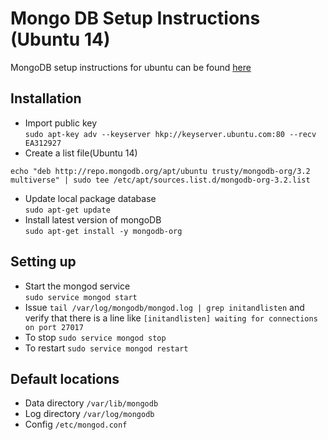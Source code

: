 # Mongo DB Setup Instructions (Ubuntu 14)

MongoDB setup instructions for ubuntu can be found [here](https://docs.mongodb.com/v3.2/tutorial/install-mongodb-on-ubuntu/)

## Installation

*  Import public key  
`sudo apt-key adv --keyserver hkp://keyserver.ubuntu.com:80 --recv EA312927`
*  Create a list file(Ubuntu 14)  
```
echo "deb http://repo.mongodb.org/apt/ubuntu trusty/mongodb-org/3.2 multiverse" | sudo tee /etc/apt/sources.list.d/mongodb-org-3.2.list
```
*  Update local package database  
`sudo apt-get update`
*  Install latest version of mongoDB  
`sudo apt-get install -y mongodb-org`

## Setting up

*  Start the mongod service  
`sudo service mongod start`
*  Issue `tail /var/log/mongodb/mongod.log | grep initandlisten` and verify that there is a line like `[initandlisten] waiting for connections on port 27017`
*  To stop `sudo service mongod stop`
*  To restart `sudo service mongod restart`

## Default locations

*  Data directory `/var/lib/mongodb`
*  Log directory `/var/log/mongodb`
*  Config `/etc/mongod.conf`


